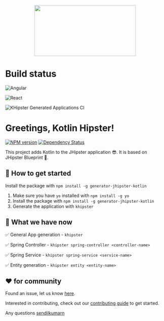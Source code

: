 <div align="center">
	<a href="https://github.com/jhipster/jhipster-kotlin">
		<img width="320" height="160" src="https://raw.githubusercontent.com/jhipster/jhipster-kotlin/master/logo-khipster.png">
	</a>
</div>

# Build status

![Angular](https://github.com/jhipster/jhipster-kotlin/workflows/Angular/badge.svg)

![React](https://github.com/jhipster/jhipster-kotlin/workflows/React/badge.svg)

![KHipster Generated Applications CI](https://github.com/jhipster/jhipster-kotlin/workflows/KHipster%20Generated%20Applications%20CI/badge.svg)

# Greetings, Kotlin Hipster!

[![NPM version][npm-image]][npm-url]
[![Dependency Status][daviddm-image]][daviddm-url]

This project adds Kotlin to the JHipster application 😎. It is based on JHipster Blueprint 🔵.

## 🚀 How to get started

Install the package with `npm install -g generator-jhipster-kotlin`
1. Make sure you have `yo` installed with `npm install -g yo`
2. Install the package with `npm install -g generator-jhipster-kotlin`
3. Generate the application with `khipster`

## 🚦 What we have now

✅ General App generation
    - `khipster`

✅ Spring Controller
    - `khipster spring-controller <controller-name>`

✅ Spring Service
    - `khipster spring-service <service-name>`

✅ Entity generation
    - `khipster entity <entity-name>`

## ❤️ for community

Found an issue, let us know [here](https://github.com/jhipster/jhipster-kotlin/issues).

Interested in contributing, check out our [contributing guide](https://github.com/jhipster/jhipster-kotlin/blob/master/CONTRIBUTING.md) to get started.

Any questions [sendilkumarn](https://twitter.com/sendilkumarn)

[khipster-image]: https://raw.githubusercontent.com/sendilkumarn/jhipster-kotlin-artwork/master/logo-khipster.png
[npm-image]: https://badge.fury.io/js/generator-jhipster-kotlin.svg
[npm-url]: https://npmjs.org/package/generator-jhipster-kotlin
[daviddm-image]: https://david-dm.org/jhipster/generator-jhipster-kotlin.svg?theme=shields.io
[daviddm-url]: https://david-dm.org/jhipster/generator-jhipster-kotlin

